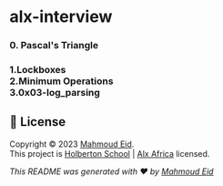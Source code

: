 # alx-interview
### 0. Pascal's Triangle
### 1.Lockboxes <br>2.Minimum Operations <br> 3.0x03-log_parsing


## 📝 License

Copyright © 2023 [Mahmoud Eid](https://github.com/Mado007).<br />
This project is [Holberton School](https://github.com/holbertonschool) | [Alx Africa](https://www.alxafrica.com/)  licensed.

_This README was generated with ❤️ by [Mahmoud Eid](https://github.com/Mado007)_